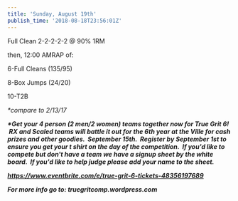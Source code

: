 ```yaml
---
title: 'Sunday, August 19th'
publish_time: '2018-08-18T23:56:01Z'
---
```


Full Clean 2-2-2-2-2 @ 90% 1RM

then, 12:00 AMRAP of:

6-Full Cleans (135/95)

8-Box Jumps (24/20)

10-T2B

*\*compare to 2/13/17*

***\*Get your 4 person (2 men/2 women) teams together now for True Grit
6!  RX and Scaled teams will battle it out for the 6th year at the Ville
for cash prizes and other goodies.  September 15th.  Register by
September 1st to ensure you get your t shirt on the day of the
competition.  If you'd like to compete but don't have a team we have a
signup sheet by the white board.  If you'd like to help judge please add
your name to the sheet.***

***<https://www.eventbrite.com/e/true-grit-6-tickets-48356197689>***

***For more info go to: truegritcomp.wordpress.com***
